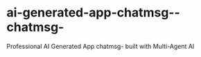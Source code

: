# ai-generated-app-chatmsg--chatmsg-
Professional AI Generated App chatmsg- built with Multi-Agent AI
